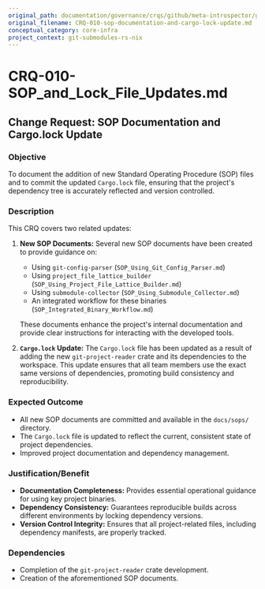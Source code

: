 ```yaml
---
original_path: documentation/governance/crqs/github/meta-introspector/git-submodules-rs-nix/docs/crq_standardized/CRQ-010-sop-documentation-and-cargo-lock-update.md
original_filename: CRQ-010-sop-documentation-and-cargo-lock-update.md
conceptual_category: core-infra
project_context: git-submodules-rs-nix
---
```


# CRQ-010-SOP_and_Lock_File_Updates.md

## Change Request: SOP Documentation and Cargo.lock Update

### Objective

To document the addition of new Standard Operating Procedure (SOP) files and to commit the updated `Cargo.lock` file, ensuring that the project's dependency tree is accurately reflected and version controlled.

### Description

This CRQ covers two related updates:

1.  **New SOP Documents:** Several new SOP documents have been created to provide guidance on:
    *   Using `git-config-parser` (`SOP_Using_Git_Config_Parser.md`)
    *   Using `project_file_lattice_builder` (`SOP_Using_Project_File_Lattice_Builder.md`)
    *   Using `submodule-collector` (`SOP_Using_Submodule_Collector.md`)
    *   An integrated workflow for these binaries (`SOP_Integrated_Binary_Workflow.md`)

    These documents enhance the project's internal documentation and provide clear instructions for interacting with the developed tools.

2.  **`Cargo.lock` Update:** The `Cargo.lock` file has been updated as a result of adding the new `git-project-reader` crate and its dependencies to the workspace. This update ensures that all team members use the exact same versions of dependencies, promoting build consistency and reproducibility.

### Expected Outcome

*   All new SOP documents are committed and available in the `docs/sops/` directory.
*   The `Cargo.lock` file is updated to reflect the current, consistent state of project dependencies.
*   Improved project documentation and dependency management.

### Justification/Benefit

*   **Documentation Completeness:** Provides essential operational guidance for using key project binaries.
*   **Dependency Consistency:** Guarantees reproducible builds across different environments by locking dependency versions.
*   **Version Control Integrity:** Ensures that all project-related files, including dependency manifests, are properly tracked.

### Dependencies

*   Completion of the `git-project-reader` crate development.
*   Creation of the aforementioned SOP documents.

